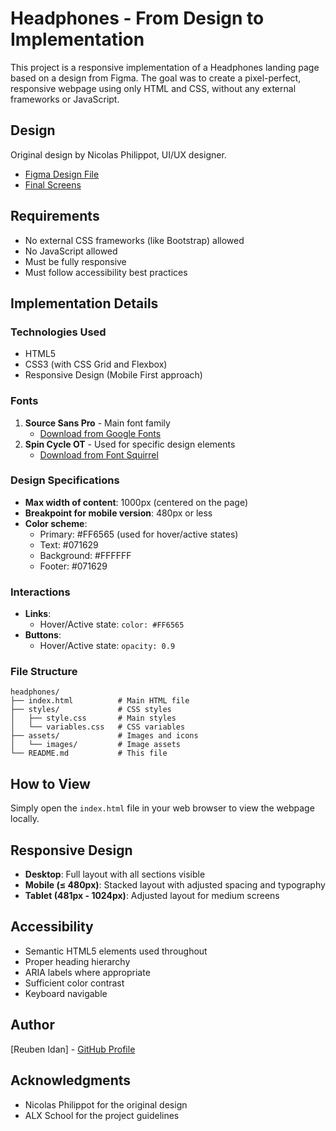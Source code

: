 # Headphones - From Design to Implementation

This project is a responsive implementation of a Headphones landing page based on a design from Figma. The goal was to create a pixel-perfect, responsive webpage using only HTML and CSS, without any external frameworks or JavaScript.

## Design

Original design by Nicolas Philippot, UI/UX designer.
- [Figma Design File](https://www.figma.com/file/YOUR_FIGMA_LINK)
- [Final Screens](https://www.figma.com/file/YOUR_FIGMA_LINK/screens)

## Requirements

- No external CSS frameworks (like Bootstrap) allowed
- No JavaScript allowed
- Must be fully responsive
- Must follow accessibility best practices

## Implementation Details

### Technologies Used
- HTML5
- CSS3 (with CSS Grid and Flexbox)
- Responsive Design (Mobile First approach)

### Fonts
1. **Source Sans Pro** - Main font family
   - [Download from Google Fonts](https://fonts.google.com/specimen/Source+Sans+Pro)
2. **Spin Cycle OT** - Used for specific design elements
   - [Download from Font Squirrel](https://www.fontsquirrel.com/fonts/spin-cycle-ot)

### Design Specifications
- **Max width of content**: 1000px (centered on the page)
- **Breakpoint for mobile version**: 480px or less
- **Color scheme**: 
  - Primary: #FF6565 (used for hover/active states)
  - Text: #071629
  - Background: #FFFFFF
  - Footer: #071629

### Interactions
- **Links**: 
  - Hover/Active state: `color: #FF6565`
- **Buttons**:
  - Hover/Active state: `opacity: 0.9`

### File Structure
```
headphones/
├── index.html          # Main HTML file
├── styles/             # CSS styles
│   ├── style.css       # Main styles
│   └── variables.css   # CSS variables
├── assets/             # Images and icons
│   └── images/         # Image assets
└── README.md           # This file
```

## How to View
Simply open the `index.html` file in your web browser to view the webpage locally.

## Responsive Design
- **Desktop**: Full layout with all sections visible
- **Mobile (≤ 480px)**: Stacked layout with adjusted spacing and typography
- **Tablet (481px - 1024px)**: Adjusted layout for medium screens

## Accessibility
- Semantic HTML5 elements used throughout
- Proper heading hierarchy
- ARIA labels where appropriate
- Sufficient color contrast
- Keyboard navigable

## Author
[Reuben Idan] - [GitHub Profile](https://github.com/reuben-dan)

## Acknowledgments
- Nicolas Philippot for the original design
- ALX School for the project guidelines
